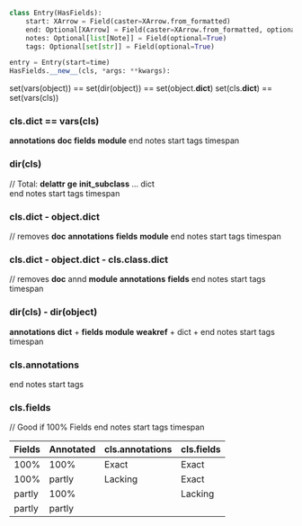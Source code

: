 ```python
class Entry(HasFields):
	start: XArrow = Field(caster=XArrow.from_formatted)
	end: Optional[XArrow] = Field(caster=XArrow.from_formatted, optional=True)
	notes: Optional[list[Note]] = Field(optional=True)
	tags: Optional[set[str]] = Field(optional=True)

entry = Entry(start=time)
HasFields.__new__(cls, *args: **kwargs):
```

set(vars(object)) == set(dir(object)) == set(object.__dict__)
set(cls.__dict__) == set(vars(cls))
### cls.__dict__ == vars(cls)
__annotations__
__doc__
__fields__
__module__
end
notes
start
tags
timespan

### dir(cls)
// Total:
__delattr__
__ge__
__init_subclass__
...
dict				
end
notes
start
tags
timespan
### cls.__dict__ - object.__dict__
// removes __doc__
__annotations__
__fields__
__module__
end
notes
start
tags
timespan

### cls.__dict__ - object.__dict__ - cls.__class__.__dict__
// removes __doc__ annd __module__
__annotations__
__fields__
end
notes
start
tags
timespan

### dir(cls) - dir(object)
__annotations__
__dict__			+
__fields__
__module__
__weakref__			+
dict				+
end
notes
start
tags
timespan

### cls.__annotations__
end
notes
start
tags

### cls.__fields__
// Good if 100% Fields
end
notes
start
tags
timespan

| Fields | Annotated | cls.__annotations__ | cls.__fields__ |
| ------ | --------- | ------------------- | -------------- |
| 100%   | 100%      | Exact               | Exact          |
| 100%   | partly    | Lacking             | Exact          |
| partly | 100%      |                     | Lacking        |
| partly | partly    |                     |                |


